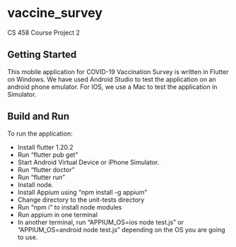 # vaccine_survey

CS 458 Course Project 2

## Getting Started
This mobile application for COVID-19 Vaccination Survey is written in Flutter on Windows. We have used Android Studio to test the application on an android phone emulator. For IOS, we use a Mac to test the application in Simulator.

## Build and Run
To run the application:
* Install flutter 1.20.2
* Run “flutter pub get”
* Start Android Virtual Device or iPhone Simulator.
* Run “flutter doctor”
* Run “flutter run”
* Install node.
* Install Appium using “npm install -g appium”
* Change directory to the unit-tests directory
* Run “npm i” to install node modules
* Run appium in one terminal
* In another terminal, run “APPIUM_OS=ios node test.js” or “APPIUM_OS=android node test.js” depending on the OS you are going to use.
